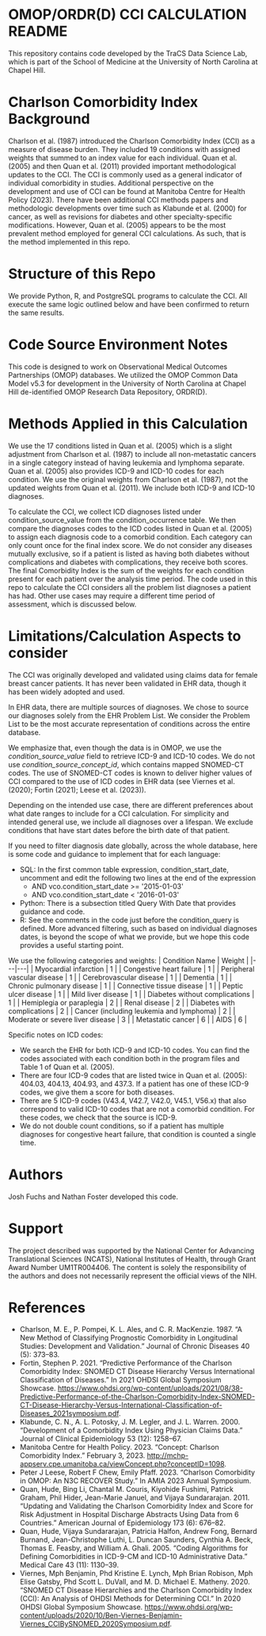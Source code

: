 # OMOP/ORDR(D) CCI CALCULATION README
This repository contains code developed by the TraCS Data Science Lab, which is part of the School of Medicine at the University of North Carolina at Chapel Hill.

# Charlson Comorbidity Index Background
Charlson et al. (1987) introduced the Charlson Comorbidity Index (CCI) as a measure of disease burden. They included 19 conditions with assigned weights that summed to an index value for each individual. Quan et al. (2005) and then Quan et al. (2011) provided important methodological updates to the CCI. The CCI is commonly used as a general indicator of individual comorbidity in studies. Additional perspective on the development and use of CCI can be found at Manitoba Centre for Health Policy (2023). There have been additional CCI methods papers and methodologic developments over time such as Klabunde et al. (2000) for cancer, as well as revisions for diabetes and other specialty-specific modifications. However, Quan et al. (2005) appears to be the most prevalent method employed for general CCI calculations. As such, that is the method implemented in this repo. 

# Structure of this Repo
We provide Python, R, and PostgreSQL programs to calculate the CCI. All execute the same logic outlined below and have been confirmed to return the same results. 

# Code Source Environment Notes
This code is designed to work on Observational Medical Outcomes Partnerships (OMOP) databases. We utilized the OMOP Common Data Model v5.3 for development in the University of North Carolina at Chapel Hill de-identified OMOP Research Data Repository, ORDR(D).

# Methods Applied in this Calculation
We use the 17 conditions listed in Quan et al. (2005) which is a slight adjustment from Charlson et al. (1987) to include all non-metastatic cancers in a single category instead of having leukemia and lymphoma separate. Quan et al. (2005) also provides ICD-9 and ICD-10 codes for each condition. We use the original weights from Charlson et al. (1987), not the updated weights from Quan et al. (2011). We include both ICD-9 and ICD-10 diagnoses.

To calculate the CCI, we collect ICD diagnoses listed under condition_source_value from the condition_occurrence table. We then compare the diagnoses codes to the ICD codes listed in Quan et al. (2005) to assign each diagnosis code to a comorbid condition. Each category can only count once for the final index score. We do not consider any diseases mutually exclusive, so if a patient is listed as having both diabetes without complications and diabetes with complications, they receive both scores. The final Comorbidity Index is the sum of the weights for each condition present for each patient over the analysis time period. The code used in this repo to calculate the CCI considers all the problem list diagnoses a patient has had. Other use cases may require a different time period of assessment, which is discussed below. 

# Limitations/Calculation Aspects to consider
The CCI was originally developed and validated using claims data for female breast cancer patients. It has never been validated in EHR data, though it has been widely adopted and used. 

In EHR data, there are multiple sources of diagnoses. We chose to source our diagnoses solely from the EHR Problem List. We consider the Problem List to be the most accurate representation of conditions across the entire database.

We emphasize that, even though the data is in OMOP, we use the *condition_source_value* field to retrieve ICD-9 and ICD-10 codes. We do not use *condition_source_concept_id*, which contains mapped SNOMED-CT codes. The use of SNOMED-CT codes is known to deliver higher values of CCI compared to the use of ICD codes in EHR data (see Viernes et al. (2020); Fortin (2021); Leese et al. (2023)).

Depending on the intended use case, there are different preferences about what date ranges to include for a CCI calculation. For simplicity and intended general use, we include all diagnoses over a lifespan. We exclude conditions that have start dates before the birth date of that patient. 

If you need to filter diagnosis date globally, across the whole database, here is some code and guidance to implement that for each language:
-	SQL: In the first common table expression, condition_start_date, uncomment and edit the following two lines at the end of the expression
    - AND vco.condition_start_date >= '2015-01-03'
    - AND vco.condition_start_date < '2016-01-03'
- Python: There is a subsection titled Query With Date that provides guidance and code. 
- R: See the comments in the code just before the condition_query is defined. 
More advanced filtering, such as based on individual diagnoses dates, is beyond the scope of what we provide, but we hope this code provides a useful starting point. 

We use the following categories and weights:
| Condition Name  | Weight  |
|---|---|
|  Myocardial infarction | 1  |
| Congestive heart failure  |  1 |
|  Peripheral vascular disease | 1  | 
|  Cerebrovascular disease | 1  |
|  Dementia |  1 | 
| Chronic pulmonary disease  | 1  |
| Connective tissue disease  |  1 | 
|  Peptic ulcer disease |  1 |
| Mild liver disease  | 1  | 
| Diabetes without complications  | 1  |
| Hemiplegia or paraplegia  |  2 | 
| Renal disease  | 2  |
| Diabetes with complications  | 2 | 
| Cancer (including leukemia and lymphoma)  | 2  |
| Moderate or severe liver disease  |  3 | 
| Metastatic cancer  |  6 |
|  AIDS | 6  | 

Specific notes on ICD codes: 
- We search the EHR for both ICD-9 and ICD-10 codes. You can find the codes associated with each condition both in the program files and Table 1 of Quan et al. (2005).
- There are four ICD-9 codes that are listed twice in Quan et al. (2005): 404.03, 404.13, 404.93, and 437.3. If a patient has one of these ICD-9 codes, we give them a score for both diseases.
- There are 5 ICD-9 codes (V43.4, V42.7, V42.0, V45.1, V56.x) that also correspond to valid ICD-10 codes that are not a comorbid condition. For these codes, we check that the source is ICD-9.
- We do not double count conditions, so if a patient has multiple diagnoses for congestive heart failure, that condition is counted a single time. 

# Authors
Josh Fuchs and Nathan Foster developed this code. 

# Support
The project described was supported by the National Center for Advancing Translational Sciences (NCATS), National Institutes of Health, through Grant Award Number UM1TR004406. The content is solely the responsibility of the authors and does not necessarily represent the official views of the NIH.

# References
- Charlson, M. E., P. Pompei, K. L. Ales, and C. R. MacKenzie. 1987. “A New Method of Classifying Prognostic Comorbidity in Longitudinal Studies: Development and Validation.” Journal of Chronic Diseases 40 (5): 373–83.
- Fortin, Stephen P. 2021. “Predictive Performance of the Charlson Comorbidity Index: SNOMED CT Disease Hierarchy Versus International Classification of Diseases.” In 2021 OHDSI Global Symposium Showcase. https://www.ohdsi.org/wp-content/uploads/2021/08/38-Predictive-Performance-of-the-Charlson-Comorbidity-Index-SNOMED-CT-Disease-Hierarchy-Versus-International-Classification-of-Diseases_2021symposium.pdf.
- Klabunde, C. N., A. L. Potosky, J. M. Legler, and J. L. Warren. 2000. “Development of a Comorbidity Index Using Physician Claims Data.” Journal of Clinical Epidemiology 53 (12): 1258–67.
- Manitoba Centre for Health Policy. 2023. “Concept: Charlson Comorbidity Index.” February 3, 2023. http://mchp-appserv.cpe.umanitoba.ca/viewConcept.php?conceptID=1098.
- Peter J Leese, Robert F Chew, Emily Pfaff. 2023. “Charlson Comorbidity in OMOP: An N3C RECOVER Study.” In AMIA 2023 Annual Symposium.
- Quan, Hude, Bing Li, Chantal M. Couris, Kiyohide Fushimi, Patrick Graham, Phil Hider, Jean-Marie Januel, and Vijaya Sundararajan. 2011. “Updating and Validating the Charlson Comorbidity Index and Score for Risk Adjustment in Hospital Discharge Abstracts Using Data from 6 Countries.” American Journal of Epidemiology 173 (6): 676–82.
- Quan, Hude, Vijaya Sundararajan, Patricia Halfon, Andrew Fong, Bernard Burnand, Jean-Christophe Luthi, L. Duncan Saunders, Cynthia A. Beck, Thomas E. Feasby, and William A. Ghali. 2005. “Coding Algorithms for Defining Comorbidities in ICD-9-CM and ICD-10 Administrative Data.” Medical Care 43 (11): 1130–39.
- Viernes, Mph Benjamin, Phd Kristine E. Lynch, Mph Brian Robison, Mph Elise Gatsby, Phd Scott L. DuVall, and M. D. Michael E. Matheny. 2020. “SNOMED CT Disease Hierarchies and the Charlson Comorbidity Index (CCI): An Analysis of OHDSI Methods for Determining CCI.” In 2020 OHDSI Global Symposium Showcase. https://www.ohdsi.org/wp-content/uploads/2020/10/Ben-Viernes-Benjamin-Viernes_CCIBySNOMED_2020Symposium.pdf.
